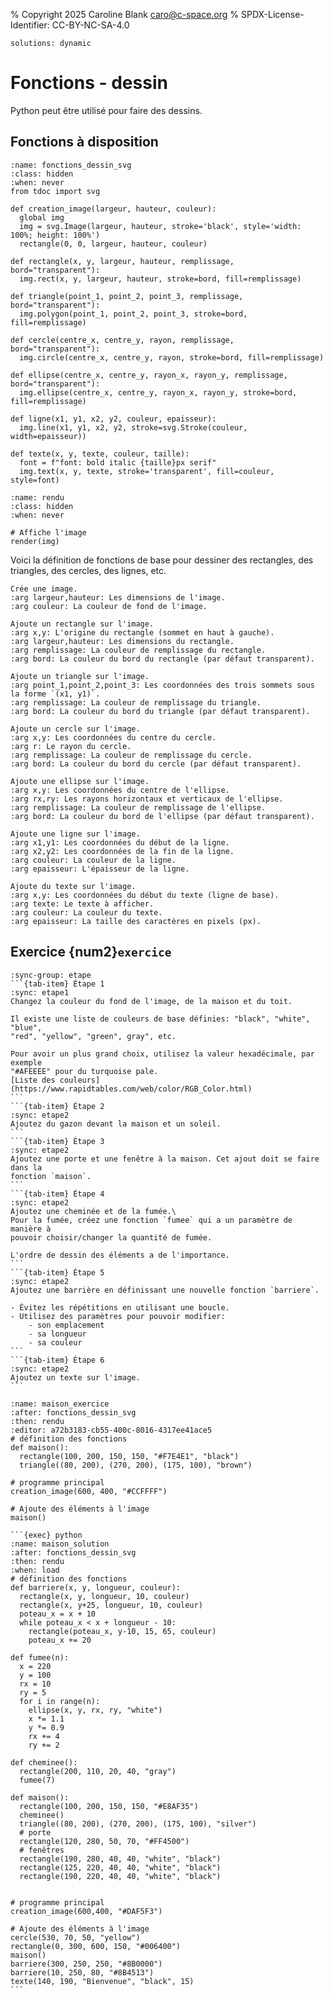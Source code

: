 % Copyright 2025 Caroline Blank <caro@c-space.org>
% SPDX-License-Identifier: CC-BY-NC-SA-4.0

```{metadata}
solutions: dynamic
```

# Fonctions - dessin

Python peut être utilisé pour faire des dessins.

## Fonctions à disposition

```{exec} python
:name: fonctions_dessin_svg
:class: hidden
:when: never
from tdoc import svg

def creation_image(largeur, hauteur, couleur):
  global img
  img = svg.Image(largeur, hauteur, stroke='black', style='width: 100%; height: 100%')
  rectangle(0, 0, largeur, hauteur, couleur)

def rectangle(x, y, largeur, hauteur, remplissage, bord="transparent"):
  img.rect(x, y, largeur, hauteur, stroke=bord, fill=remplissage)

def triangle(point_1, point_2, point_3, remplissage, bord="transparent"):
  img.polygon(point_1, point_2, point_3, stroke=bord, fill=remplissage)

def cercle(centre_x, centre_y, rayon, remplissage, bord="transparent"):
  img.circle(centre_x, centre_y, rayon, stroke=bord, fill=remplissage)

def ellipse(centre_x, centre_y, rayon_x, rayon_y, remplissage, bord="transparent"):
  img.ellipse(centre_x, centre_y, rayon_x, rayon_y, stroke=bord, fill=remplissage)

def ligne(x1, y1, x2, y2, couleur, epaisseur):
  img.line(x1, y1, x2, y2, stroke=svg.Stroke(couleur, width=epaisseur))

def texte(x, y, texte, couleur, taille):
  font = f"font: bold italic {taille}px serif"
  img.text(x, y, texte, stroke='transparent', fill=couleur, style=font)
```

```{exec} python
:name: rendu
:class: hidden
:when: never

# Affiche l'image
render(img)
```

Voici la définition de fonctions de base pour dessiner des rectangles, des
triangles, des cercles, des lignes, etc.

```{py:method} creation_image(largeur, hauteur, couleur)
Crée une image.
:arg largeur,hauteur: Les dimensions de l'image.
:arg couleur: La couleur de fond de l'image.
```

```{py:method} rectangle(x, y, largeur, hauteur, remplissage, bord="transparent")
Ajoute un rectangle sur l'image.
:arg x,y: L'origine du rectangle (sommet en haut à gauche).
:arg largeur,hauteur: Les dimensions du rectangle.
:arg remplissage: La couleur de remplissage du rectangle.
:arg bord: La couleur du bord du rectangle (par défaut transparent).
```

```{py:method} triangle(point_1, point_2, point_3, remplissage, bord="transparent")
Ajoute un triangle sur l'image.
:arg point_1,point_2,point_3: Les coordonnées des trois sommets sous la forme `(x1, y1)`.
:arg remplissage: La couleur de remplissage du triangle.
:arg bord: La couleur du bord du triangle (par défaut transparent).
```

```{py:method} cercle(x, y, r, remplissage, bord="transparent")
Ajoute un cercle sur l'image.
:arg x,y: Les coordonnées du centre du cercle.
:arg r: Le rayon du cercle.
:arg remplissage: La couleur de remplissage du cercle.
:arg bord: La couleur du bord du cercle (par défaut transparent).
```

```{py:method} ellipse(x, y, rx, ry, remplissage, bord="transparent")
Ajoute une ellipse sur l'image.
:arg x,y: Les coordonnées du centre de l'ellipse.
:arg rx,ry: Les rayons horizontaux et verticaux de l'ellipse.
:arg remplissage: La couleur de remplissage de l'ellipse.
:arg bord: La couleur du bord de l'ellipse (par défaut transparent).
```

```{py:method} ligne(x1, y1, x2, y2, couleur, epaisseur)
Ajoute une ligne sur l'image.
:arg x1,y1: Les coordonnées du début de la ligne.
:arg x2,y2: Les coordonnées de la fin de la ligne.
:arg couleur: La couleur de la ligne.
:arg epaisseur: L'épaisseur de la ligne.
```

```{py:method} texte(x, y, texte, couleur, taille)
Ajoute du texte sur l'image.
:arg x,y: Les coordonnées du début du texte (ligne de base).
:arg texte: Le texte à afficher.
:arg couleur: La couleur du texte.
:arg epaisseur: La taille des caractères en pixels (px).
```

## Exercice {num2}`exercice`

````{tab-set}
:sync-group: etape
```{tab-item} Étape 1
:sync: etape1
Changez la couleur du fond de l'image, de la maison et du toit.

Il existe une liste de couleurs de base définies: "black", "white", "blue",
"red", "yellow", "green", gray", etc.

Pour avoir un plus grand choix, utilisez la valeur hexadécimale, par exemple
"#AFEEEE" pour du turquoise pale.
[Liste des couleurs](https://www.rapidtables.com/web/color/RGB_Color.html)
```
```{tab-item} Étape 2
:sync: etape2
Ajoutez du gazon devant la maison et un soleil.
```
```{tab-item} Étape 3
:sync: etape2
Ajoutez une porte et une fenêtre à la maison. Cet ajout doit se faire dans la
fonction `maison`.
```
```{tab-item} Étape 4
:sync: etape2
Ajoutez une cheminée et de la fumée.\
Pour la fumée, créez une fonction `fumee` qui a un paramètre de manière à
pouvoir choisir/changer la quantité de fumée.

L'ordre de dessin des éléments a de l'importance.
```
```{tab-item} Étape 5
:sync: etape2
Ajoutez une barrière en définissant une nouvelle fonction `barriere`.

- Évitez les répétitions en utilisant une boucle.
- Utilisez des paramètres pour pouvoir modifier:
    - son emplacement
    - sa longueur
    - sa couleur
```
```{tab-item} Étape 6
:sync: etape2
Ajoutez un texte sur l'image.
```
````


```{exec} python
:name: maison_exercice
:after: fonctions_dessin_svg
:then: rendu
:editor: a72b3183-cb55-400c-8016-4317ee41ace5
# définition des fonctions
def maison():
  rectangle(100, 200, 150, 150, "#F7E4E1", "black")
  triangle((80, 200), (270, 200), (175, 100), "brown")

# programme principal
creation_image(600, 400, "#CCFFFF")

# Ajoute des éléments à l'image
maison()
```

````{solution}
```{exec} python
:name: maison_solution
:after: fonctions_dessin_svg
:then: rendu
:when: load
# définition des fonctions
def barriere(x, y, longueur, couleur):
  rectangle(x, y, longueur, 10, couleur)
  rectangle(x, y+25, longueur, 10, couleur)
  poteau_x = x + 10
  while poteau_x < x + longueur - 10:
    rectangle(poteau_x, y-10, 15, 65, couleur)
    poteau_x += 20

def fumee(n):
  x = 220
  y = 100
  rx = 10
  ry = 5
  for i in range(n):
    ellipse(x, y, rx, ry, "white")
    x *= 1.1
    y *= 0.9
    rx += 4
    ry += 2

def cheminee():
  rectangle(200, 110, 20, 40, "gray")
  fumee(7)

def maison():
  rectangle(100, 200, 150, 150, "#E8AF35")
  cheminee()
  triangle((80, 200), (270, 200), (175, 100), "silver")
  # porte
  rectangle(120, 280, 50, 70, "#FF4500")
  # fenêtres
  rectangle(190, 280, 40, 40, "white", "black")
  rectangle(125, 220, 40, 40, "white", "black")
  rectangle(190, 220, 40, 40, "white", "black")


# programme principal
creation_image(600,400, "#DAF5F3")

# Ajoute des éléments à l'image
cercle(530, 70, 50, "yellow")
rectangle(0, 300, 600, 150, "#006400")
maison()
barriere(300, 250, 250, "#8B0000")
barriere(10, 250, 80, "#8B4513")
texte(140, 190, "Bienvenue", "black", 15)
```
